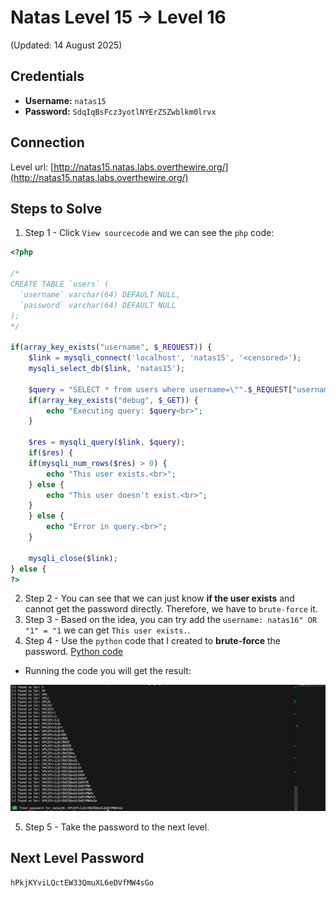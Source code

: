 # Natas Level 15 → Level 16
(Updated: 14 August 2025)

## Credentials
- **Username:** `natas15`
- **Password:** `SdqIqBsFcz3yotlNYErZSZwblkm0lrvx`

## Connection
Level url: [http://natas15.natas.labs.overthewire.org/](http://natas15.natas.labs.overthewire.org/)

## Steps to Solve
1. Step 1 - Click `View sourcecode` and we can see the `php` code:
```php
<?php

/*
CREATE TABLE `users` (
  `username` varchar(64) DEFAULT NULL,
  `password` varchar(64) DEFAULT NULL
);
*/

if(array_key_exists("username", $_REQUEST)) {
    $link = mysqli_connect('localhost', 'natas15', '<censored>');
    mysqli_select_db($link, 'natas15');

    $query = "SELECT * from users where username=\"".$_REQUEST["username"]."\"";
    if(array_key_exists("debug", $_GET)) {
        echo "Executing query: $query<br>";
    }

    $res = mysqli_query($link, $query);
    if($res) {
    if(mysqli_num_rows($res) > 0) {
        echo "This user exists.<br>";
    } else {
        echo "This user doesn't exist.<br>";
    }
    } else {
        echo "Error in query.<br>";
    }

    mysqli_close($link);
} else {
?>
```
2. Step 2 - You can see that we can just know **if the user exists** and cannot get the password directly. Therefore, we have to `brute-force` it.
3. Step 3 - Based on the idea, you can try add the `username: natas16" OR "1" = "1` we can get `This user exists.`.
4. Step 4 - Use the `python` code that I created to **brute-force** the password. [Python code](../code/natas/level_15_to_16.py)
- Running the code you will get the result:

![Screenshot image](../screenshots/natas_level_15_to_16.png)

5. Step 5 - Take the password to the next level.

## Next Level Password
`hPkjKYviLQctEW33QmuXL6eDVfMW4sGo`